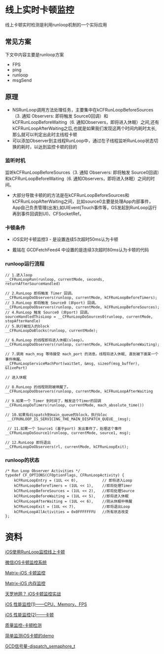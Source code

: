 # 线上实时卡顿监控
线上卡顿实时检测是利用runloop机制的一个实际应用

## 常见方案
下文中内容主要是runloop方案
- FPS
- ping
- runloop
- msgSend 

## 原理
- NSRunLoop调用方法处理任务，主要集中在kCFRunLoopBeforeSources（3. 通知 Observers: 即将触发 Source0回调）和kCFRunLoopBeforeWaiting（6. 通知Observers，即将进入休眠）之间,还有kCFRunLoopAfterWaiting之后,也就是如果我们发现这两个时间内耗时太长,那么就可以判定出此时主线程卡顿
- 可以添加Observer到主线程RunLoop中，通过在子线程监听RunLoop状态切换的耗时，以达到监控卡顿的目的

### 监听时机
监听kCFRunLoopBeforeSources（3. 通知 Observers: 即将触发 Source0回调）和kCFRunLoopBeforeWaiting（6. 通知Observers，即将进入休眠）之间的时间。

- 大部分导致卡顿的的方法是在kCFRunLoopBeforeSources和kCFRunLoopAfterWaiting之间，比如source0主要是处理App内部事件，App自己负责管理(出发),如UIEvent(Touch事件等，GS发起到RunLoop运行再到事件回调到UI)、CFSocketRef。

### 卡顿条件
- iOS实时卡顿监控3 - 是设置连续5次超时50ms认为卡顿

- 戴铭在 GCDFetchFeed4 中设置的是连续3次超时80ms认为卡顿的代码

### runloop运行流程
```
// 1.进入loop
__CFRunLoopRun(runloop, currentMode, seconds, returnAfterSourceHandled)
﻿
// 2.RunLoop 即将触发 Timer 回调。
__CFRunLoopDoObservers(runloop, currentMode, kCFRunLoopBeforeTimers);
// 3.RunLoop 即将触发 Source0 (非port) 回调。
__CFRunLoopDoObservers(runloop, currentMode, kCFRunLoopBeforeSources);
// 4.RunLoop 触发 Source0 (非port) 回调。
sourceHandledThisLoop = __CFRunLoopDoSources0(runloop, currentMode, stopAfterHandle)
// 5.执行被加入的block
__CFRunLoopDoBlocks(runloop, currentMode);
﻿
// 6.RunLoop 的线程即将进入休眠(sleep)。
__CFRunLoopDoObservers(runloop, currentMode, kCFRunLoopBeforeWaiting);
﻿
// 7.调用 mach_msg 等待接受 mach_port 的消息。线程将进入休眠, 直到被下面某一个事件唤醒。
__CFRunLoopServiceMachPort(waitSet, &msg, sizeof(msg_buffer), &livePort)
﻿
// 进入休眠
﻿
// 8.RunLoop 的线程刚刚被唤醒了。
__CFRunLoopDoObservers(runloop, currentMode, kCFRunLoopAfterWaiting
﻿
// 9.如果一个 Timer 到时间了，触发这个Timer的回调
__CFRunLoopDoTimers(runloop, currentMode, mach_absolute_time())
﻿
// 10.如果有dispatch到main_queue的block，执行bloc
 __CFRUNLOOP_IS_SERVICING_THE_MAIN_DISPATCH_QUEUE__(msg);
﻿
 // 11.如果一个 Source1 (基于port) 发出事件了，处理这个事件
__CFRunLoopDoSource1(runloop, currentMode, source1, msg);
﻿
// 12.RunLoop 即将退出
__CFRunLoopDoObservers(rl, currentMode, kCFRunLoopExit);
```

### runloop的状态
```
/* Run Loop Observer Activities */
typedef CF_OPTIONS(CFOptionFlags, CFRunLoopActivity) {
    kCFRunLoopEntry = (1UL << 0),           // 即将进入Loop
    kCFRunLoopBeforeTimers = (1UL << 1),    //即将处理Timer
    kCFRunLoopBeforeSources = (1UL << 2),   //即将处理Source
    kCFRunLoopBeforeWaiting = (1UL << 5),   //即将进入休眠
    kCFRunLoopAfterWaiting = (1UL << 6),    //刚从休眠中唤醒
    kCFRunLoopExit = (1UL << 7),            //即将退出Loop
    kCFRunLoopAllActivities = 0x0FFFFFFFU   //所有状态改变
};
```



# 资料
[iOS使用RunLoop监控线上卡顿
](https://juejin.cn/post/6844903887397371912)

[微信iOS卡顿监控系统](https://mp.weixin.qq.com/s/M6r7NIk-s8Q-TOaHzXFNAw)

[Matrix-iOS 卡顿监控](https://mp.weixin.qq.com/s/gPZnR7sF_22KSsqepohgNg)

[Matrix-iOS 内存监控](https://mp.weixin.qq.com/s/j454cHgba6bdQECiUR22eQ)

[天罗地网？ iOS卡顿监控实战](https://juejin.cn/post/6844904005437489165)

[iOS 性能监控(1)——CPU、Memory、FPS](http://chuquan.me/2019/06/10/ios-performance-monitor-cpu-mem-fps/)

[iOS 性能监控(2)——卡顿](http://chuquan.me/2019/06/17/ios-performance-monitor-caton/)

[质量监控-卡顿检测](https://www.jianshu.com/p/ea36e0f2e7ae)

[简单监测iOS卡顿的demo](https://www.jianshu.com/p/71cfbcb15842)

[GCD信号量-dispatch_semaphore_t](https://www.jianshu.com/p/24ffa819379c)